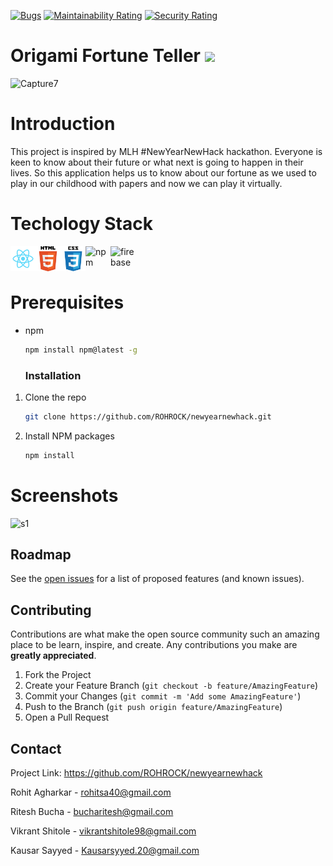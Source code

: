 [![Bugs](https://sonarcloud.io/api/project_badges/measure?project=ROHROCK_newyearnewhack&metric=bugs)](https://sonarcloud.io/dashboard?id=ROHROCK_newyearnewhack)
[![Maintainability Rating](https://sonarcloud.io/api/project_badges/measure?project=ROHROCK_newyearnewhack&metric=sqale_rating)](https://sonarcloud.io/dashboard?id=ROHROCK_newyearnewhack)
[![Security Rating](https://sonarcloud.io/api/project_badges/measure?project=ROHROCK_newyearnewhack&metric=security_rating)](https://sonarcloud.io/dashboard?id=ROHROCK_newyearnewhack)
# Origami Fortune Teller <img src="https://img.icons8.com/cotton/64/000000/crystal-ball.png"/>
![Capture7](https://user-images.githubusercontent.com/36737476/103480738-10917e80-4dfc-11eb-8881-83861af17d6e.PNG)

# Introduction

This project is inspired by MLH #NewYearNewHack hackathon. Everyone is keen to know about their future or what next is going to happen in their lives. So this application helps us to know about our fortune as we used to play in our childhood with papers and now we can play it virtually.

# Techology Stack

<img align="left" alt="React" width="40px" src="https://raw.githubusercontent.com/github/explore/80688e429a7d4ef2fca1e82350fe8e3517d3494d/topics/react/react.png" />
<img align="left" alt="HTML5" width="40px" src="https://raw.githubusercontent.com/github/explore/80688e429a7d4ef2fca1e82350fe8e3517d3494d/topics/html/html.png" />
<img align="left" alt="CSS3" width="40px" src="https://raw.githubusercontent.com/github/explore/80688e429a7d4ef2fca1e82350fe8e3517d3494d/topics/css/css.png" />
<img align="left" alt="npm" width="40px" src="https://img.icons8.com/color/48/000000/npm.png" />
<img align="left" alt="firebase" width="40px" src="https://img.icons8.com/color/48/000000/google-firebase-console.png" />




<br>
<br>

# Prerequisites

* npm
  ```sh
  npm install npm@latest -g
  ```
  
  ### Installation

1. Clone the repo
   ```sh
   git clone https://github.com/ROHROCK/newyearnewhack.git
   ```
2. Install NPM packages
   ```sh
   npm install
   ```
# Screenshots

![s1](https://user-images.githubusercontent.com/36737476/103481702-b8aa4600-4e02-11eb-847b-62a4772ca699.PNG)
   
<!-- ROADMAP -->
## Roadmap

See the [open issues](https://github.com/ROHROCK/newyearnewhack/issues) for a list of proposed features (and known issues).

## Contributing

Contributions are what make the open source community such an amazing place to be learn, inspire, and create. Any contributions you make are **greatly appreciated**.

1. Fork the Project
2. Create your Feature Branch (`git checkout -b feature/AmazingFeature`)
3. Commit your Changes (`git commit -m 'Add some AmazingFeature'`)
4. Push to the Branch (`git push origin feature/AmazingFeature`)
5. Open a Pull Request

## Contact

Project Link: https://github.com/ROHROCK/newyearnewhack

Rohit Agharkar - rohitsa40@gmail.com

Ritesh Bucha - bucharitesh@gmail.com

Vikrant Shitole - vikrantshitole98@gmail.com

Kausar Sayyed - Kausarsyyed.20@gmail.com






